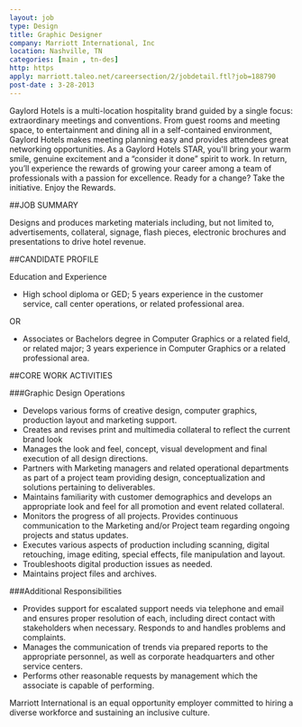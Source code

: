 ```yaml
---
layout: job
type: Design
title: Graphic Designer
company: Marriott International, Inc
location: Nashville, TN
categories: [main , tn-des]
http: https
apply: marriott.taleo.net/careersection/2/jobdetail.ftl?job=188790
post-date : 3-28-2013
---
```


Gaylord Hotels is a multi-location hospitality brand guided by a single focus: extraordinary meetings and conventions. From guest rooms and meeting space, to entertainment and dining all in a self-contained environment, Gaylord Hotels makes meeting planning easy and provides attendees great networking opportunities. As a Gaylord Hotels STAR, you'll bring your warm smile, genuine excitement and a “consider it done” spirit to work. In return, you’ll experience the rewards of growing your career among a team of professionals with a passion for excellence. Ready for a change? Take the initiative. Enjoy the Rewards.

##JOB SUMMARY

Designs and produces marketing materials including, but not limited to, advertisements, collateral, signage, flash pieces, electronic brochures and presentations to drive hotel revenue.

##CANDIDATE PROFILE

Education and Experience

* High school diploma or GED; 
	5 years experience in the customer service, call center operations, or related professional area. 

OR

* Associates or Bachelors degree in Computer Graphics or a related field, or related major; 3 years experience in Computer Graphics or a related professional area. 

##CORE WORK ACTIVITIES

###Graphic Design Operations

* Develops various forms of creative design, computer graphics, production layout and marketing support.
* Creates and revises print and multimedia collateral to reflect the current brand look
* Manages the look and feel, concept, visual development and final execution of all design directions.
* Partners with Marketing managers and related operational departments as part of a project team providing design, conceptualization and solutions pertaining to deliverables.
* Maintains familiarity with customer demographics and develops an appropriate look and feel for all promotion and event related collateral.
* Monitors the progress of all projects. Provides continuous communication to the Marketing and/or Project team regarding ongoing projects and status updates.
* Executes various aspects of production including scanning, digital retouching, image editing, special effects, file manipulation and layout.
* Troubleshoots digital production issues as needed.
* Maintains project files and archives. 

###Additional Responsibilities

* Provides support for escalated support needs via telephone and email and ensures proper resolution of each, including direct contact with stakeholders when necessary. Responds to and handles problems and complaints.
* Manages the communication of trends via prepared reports to the appropriate personnel, as well as corporate headquarters and other service centers.
* Performs other reasonable requests by management which the associate is capable of performing. 

 
Marriott International is an equal opportunity employer committed to hiring a diverse workforce and sustaining an inclusive culture.